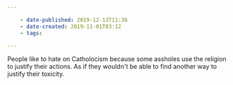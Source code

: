 ```yaml
---

    - date-published: 2019-12-13T11:36
    - date-created: 2019-11-01T03:12
    - tags:

---
```


People like to hate on Catholocism because some assholes use the religion to justify their actions. As if they wouldn't be able to find another way to justify their toxicity.
